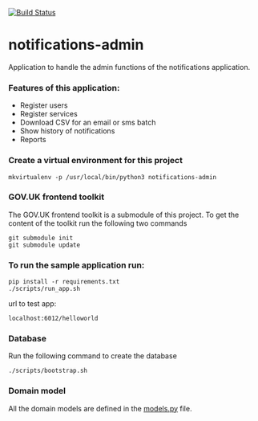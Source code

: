[![Build Status](https://api.travis-ci.org/alphagov/notifications-admin.svg?branch=master)](https://api.travis-ci.org/alphagov/notifications-admin.svg?branch=master)


# notifications-admin
Application to handle the admin functions of the notifications application.

### Features of this application:
<ul>
 <li>Register users
 <li>Register services
 <li>Download CSV for an email or sms batch
 <li>Show history of notifications
 <li>Reports
</ul>

### Create a virtual environment for this project
    mkvirtualenv -p /usr/local/bin/python3 notifications-admin 
 

### GOV.UK frontend toolkit
 The GOV.UK frontend toolkit is a submodule of this project.
 To get the content of the toolkit run the following two commands
 
    git submodule init
    git submodule update

### To run the sample application run:
    pip install -r requirements.txt
    ./scripts/run_app.sh

 url to test app: 
 
    localhost:6012/helloworld
 

### Database
Run the following command to create the database

    ./scripts/bootstrap.sh

### Domain model

All the domain models are defined in the [models.py](https://github.com/alphagov/notifications-admin/blob/master/app/models.py) file.





